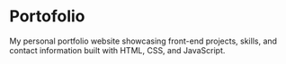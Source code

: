 # Portofolio
My personal portfolio website showcasing front-end projects, skills, and contact information built with HTML, CSS, and JavaScript.
